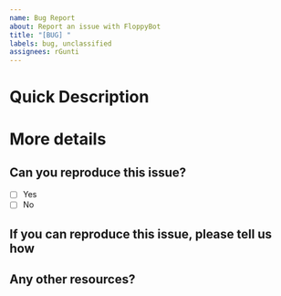 ```yaml
---
name: Bug Report
about: Report an issue with FloppyBot
title: "[BUG] "
labels: bug, unclassified
assignees: rGunti
---
```


<!--
Please do not remove any section of this template
--->

# Quick Description

<!--
Enter a description for the bug, i.e. what happened
-->

# More details

## Can you reproduce this issue?

<!--
Check one of these options with X
-->

- [ ] Yes
- [ ] No

## If you can reproduce this issue, please tell us how

<!--
Enter step-by-step instructions on how to reproduce this issue
-->

## Any other resources?

<!--
Add logs, screenshots or anything else that could help us
-->
